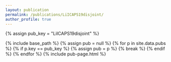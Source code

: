 ```yaml
---
layout: publication
permalink: /publications/LiICAPS19disjoint/
author_profile: true
---
```

{% assign pub_key = "LiICAPS19disjoint" %}

{% include base_path %}
{% assign pub = null %}
{% for p in site.data.pubs %}
  {% if p.key == pub_key %}
    {% assign pub = p %}
    {% break %}
  {% endif %}
{% endfor %}
{% include pub-page.html %}
         
